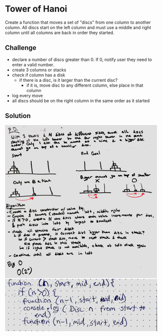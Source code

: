 # Tower of Hanoi
Create a function that moves a set of "discs" from one column to another column.  All discs start on the left column and must use a middle and right column until all columns are back in order they started.

## Challenge
- declare a number of discs greater than 0.  If 0, notify user they need to enter a valid number.
- create 3 columns or stacks
- check if column has a disk
  - if there is a disc, is it larger than the current disc?
    - if it is, move disc to any different column, else place in that column
- log every move
- all discs should be on the right column in the same order as it started


## Solution
![whiteboard](assets/tower_of_hanoi_1.JPG)
![whiteboard](assets/tower_of_hanoi_2.JPG)
